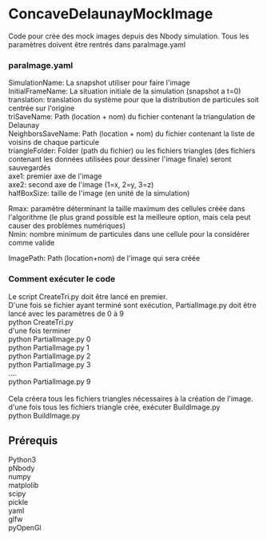 # ConcaveDelaunayMockImage

Code pour crée des mock images depuis des Nbody simulation. 
Tous les paramètres doivent être rentrés dans paraImage.yaml

### paraImage.yaml <br />
SimulationName: La snapshot utiliser pour faire l'image <br />
InitialFrameName: La situation initiale de la simulation (snapshot a t=0)<br />
translation: translation du système pour que la distribution de particules soit centrée sur l'origine<br />
triSaveName: Path (location + nom) du fichier contenant la triangulation de Delaunay<br />
NeighborsSaveName: Path (location + nom) du fichier contenant la liste de voisins de chaque particule<br />
triangleFolder: Folder (path du fichier) ou les fichiers triangles (des fichiers contenant les données utilisées pour dessiner l'image finale) seront sauvegardés<br />
axe1: premier axe de l'image<br />
axe2: second axe de l'image (1=x, 2=y, 3=z)<br />
halfBoxSize: taille de l'image (en unité de la simulation)<br />

Rmax: paramètre déterminant la taille maximum des cellules créée dans l'algorithme (le plus grand possible est la meilleure option, mais cela peut causer des problèmes numériques) <br />
Nmin: nombre minimum de particules dans une cellule pour la considérer comme valide<br />

ImagePath: Path (location+nom) de l'image qui sera créée <br />

### Comment exécuter le code<br />
Le script CreateTri.py doit être lancé en premier.<br />
D'une fois se fichier ayant terminé sont exécution, PartialImage.py doit être lancé avec les paramètres de 0 à 9<br />
python CreateTri.py<br />
d'une fois terminer <br />
python PartialImage.py 0<br />
python PartialImage.py 1<br />
python PartialImage.py 2<br />
python PartialImage.py 3<br />
....<br />
python PartialImage.py 9<br />
<br />
Cela créera tous les fichiers triangles nécessaires à la création de l'image.
d'une fois tous les fichiers triangle crée, exécuter BuildImage.py<br />
python BuildImage.py

## Prérequis<br />
Python3<br />
pNbody<br />
numpy<br />
matplolib<br />
scipy<br />
pickle<br />
yaml<br />
glfw<br />
pyOpenGl<br />
